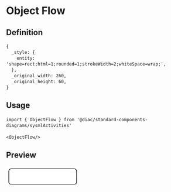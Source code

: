 # Object Flow

## Definition

```
{
  _style: { 
    entity: 'shape=rect;html=1;rounded=1;strokeWidth=2;whiteSpace=wrap;',
  },
  _original_width: 260,
  _original_height: 60,
}
```

## Usage

```
import { ObjectFlow } from '@diac/standard-components-diagrams/sysmlActivities'

<ObjectFlow/>
```

## Preview

<img src="./object-flow.png" width="200"/>
